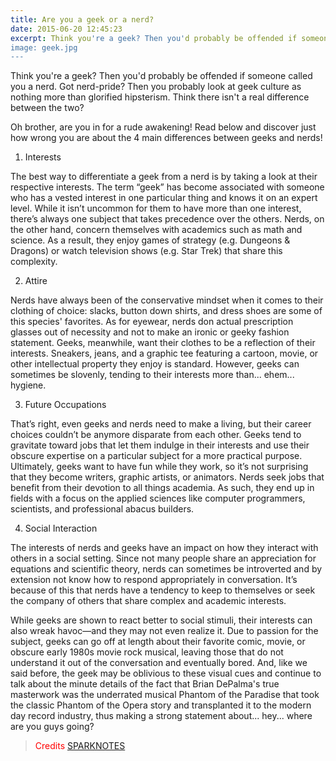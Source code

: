 ```yaml
---
title: Are you a geek or a nerd?
date: 2015-06-20 12:45:23
excerpt: Think you're a geek? Then you'd probably be offended if someone called you a nerd. Got nerd-pride? Then you probably look at geek culture as nothing more than glorified hipsterism. Think there isn't a real difference between the two?<br />
image: geek.jpg
---
```

Think you're a geek? Then you'd probably be offended if someone called you a nerd. Got nerd-pride? Then you probably look at geek culture as nothing more than glorified hipsterism. Think there isn't a real difference between the two?

Oh brother, are you in for a rude awakening! Read below and discover just how wrong you are about the 4 main differences between geeks and nerds!
1) Interests

The best way to differentiate a geek from a nerd is by taking a look at their respective interests. The term “geek” has become associated with someone who has a vested interest in one particular thing and knows it on an expert level. While it isn’t uncommon for them to have more than one interest, there’s always one subject that takes precedence over the others. Nerds, on the other hand, concern themselves with academics such as math and science. As a result, they enjoy games of strategy (e.g. Dungeons & Dragons) or watch television shows (e.g. Star Trek) that share this complexity.

2) Attire

Nerds have always been of the conservative mindset when it comes to their clothing of choice: slacks, button down shirts, and dress shoes are some of this species' favorites. As for eyewear, nerds don actual prescription glasses out of necessity and not to make an ironic or geeky fashion statement. Geeks, meanwhile, want their clothes to be a reflection of their interests. Sneakers, jeans, and a graphic tee featuring a cartoon, movie, or other intellectual property they enjoy is standard. However, geeks can sometimes be slovenly, tending to their interests more than... ehem... hygiene.

3) Future Occupations

That’s right, even geeks and nerds need to make a living, but their career choices couldn’t be anymore disparate from each other. Geeks tend to gravitate toward jobs that let them indulge in their interests and use their obscure expertise on a particular subject for a more practical purpose. Ultimately, geeks want to have fun while they work, so it’s not surprising that they become writers, graphic artists, or animators. Nerds seek jobs that benefit from their devotion to all things academia. As such, they end up in fields with a focus on the applied sciences like computer programmers, scientists, and professional abacus builders.

4) Social Interaction

The interests of nerds and geeks have an impact on how they interact with others in a social setting. Since not many people share an appreciation for equations and scientific theory, nerds can sometimes be introverted and by extension not know how to respond appropriately in conversation. It’s because of this that nerds have a tendency to keep to themselves or seek the company of others that share complex and academic interests.

While geeks are shown to react better to social stimuli, their interests can also wreak havoc—and they may not even realize it. Due to passion for the subject, geeks can go off at length about their favorite comic, movie, or obscure early 1980s movie rock musical, leaving those that do not understand it out of the conversation and eventually bored. And, like we said before, the geek may be oblivious to these visual cues and continue to talk about the minute details of the fact that Brian DePalma's true masterwork was the underrated musical Phantom of the Paradise that took the classic Phantom of the Opera story and transplanted it to the modern day record industry, thus making a strong statement about... hey... where are you guys going?

<blockquote style="color:red">Credits <a href="http://www.sparknotes.com/mindhut/2012/12/18/the-4-main-differences-between-geeks-and-nerds">SPARKNOTES</a></blockquote>

